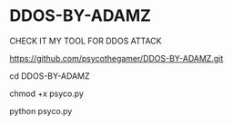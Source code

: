 # DDOS-BY-ADAMZ
CHECK IT MY TOOL FOR DDOS ATTACK


https://github.com/psycothegamer/DDOS-BY-ADAMZ.git




cd DDOS-BY-ADAMZ


chmod +x psyco.py


python psyco.py


